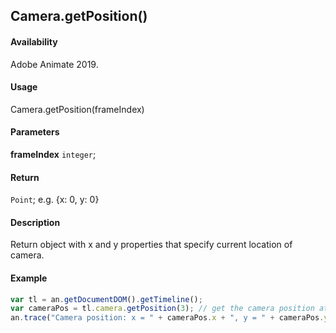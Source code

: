 ## Camera.getPosition()

#### Availability

Adobe Animate 2019.

#### Usage

Camera.getPosition(frameIndex)

#### Parameters

**frameIndex** `integer`;

#### Return

`Point`; e.g. {x: 0, y: 0}

#### Description

Return object with x and y properties that specify current location of camera.

#### Example

```javascript
var tl = an.getDocumentDOM().getTimeline();
var cameraPos = tl.camera.getPosition(3); // get the camera position at 4th frame in timeline
an.trace("Camera position: x = " + cameraPos.x + ", y = " + cameraPos.y);
```
